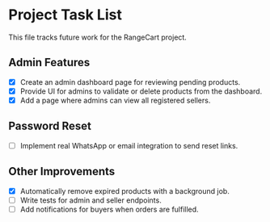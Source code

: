 # Project Task List

This file tracks future work for the RangeCart project.

## Admin Features
- [x] Create an admin dashboard page for reviewing pending products.
- [x] Provide UI for admins to validate or delete products from the dashboard.
- [x] Add a page where admins can view all registered sellers.

## Password Reset
- [ ] Implement real WhatsApp or email integration to send reset links.

## Other Improvements
- [x] Automatically remove expired products with a background job.
- [ ] Write tests for admin and seller endpoints.
- [ ] Add notifications for buyers when orders are fulfilled.
